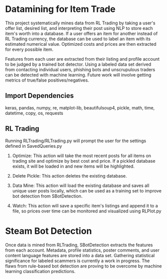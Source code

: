 # Datamining for Item Trade

This project systematically mines data from RL Trading by taking a user's offer list, desired list, and interpreting their post using NLP to store each item's worth into a database. If a user offers an item for another instead of RL Trading currency, the database can be used to label an item with its estimated numerical value. Optimized costs and prices are then extracted for every possible item.

Features from each user are extracted from their listing and profile account to be judged by a trained bot detector. Using a labeled data set derived from contacting individual users, phishing bots and unscrupulous traders can be detected with machine learning. Future work will involve getting metrics of true/false positives/negatives.

## Import Dependencies

keras, 
pandas, 
numpy, 
re, 
matplot-lib, 
beautifulsoup4, 
pickle, 
math, 
time, 
datetime, 
copy, 
os, 
requests

## RL Trading

Running RLTrading/RLTrading.py will prompt the user for the settings defined in SavedQueries.py

1. Optimize: This action will take the most recent posts for all items on trading site and optimize by best cost and price. If a pickled database exists, it will be loaded in and new items will be highlighted.

2. Delete Pickle: This action deletes the existing database.

3. Data Mine: This action will load the existing database and saves all unique user posts locally, which can be used as a training set to improve bot detection from SBotDetection.

4. Watch: This action will save a specific item's listings and append it to a file, so prices over time can be monitored and visualized using RLPlot.py

# Steam Bot Detection

Once data is mined from RLTrading, SBotDetection extracts the features from each account. Metadata, profile statistics, poster comments, and user content language features are stored into a data set. Gathering statistical significance for labeled scammers is currently a work in progress. The flaws from rule-based bot detection are proving to be overcome by machine learning classification predictions.

